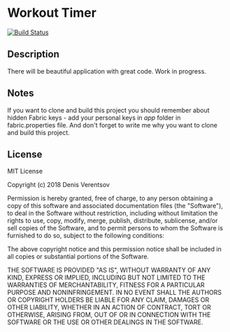 # Workout Timer

[![Build Status](https://travis-ci.org/DEcSENT/CirclesTimer.svg?branch=master)](https://travis-ci.org/DEcSENT/CirclesTimer)

## Description

There will be beautiful application with great code. Work in progress.

## Notes

If you want to clone and build this project you should remember about hidden Fabric keys - add your personal keys in *app* folder in fabric.properties file.
And don't forget to write me why you want to clone and build this project.

## License

MIT License

Copyright (c) 2018 Denis Verentsov

Permission is hereby granted, free of charge, to any person obtaining a copy
of this software and associated documentation files (the "Software"), to deal
in the Software without restriction, including without limitation the rights
to use, copy, modify, merge, publish, distribute, sublicense, and/or sell
copies of the Software, and to permit persons to whom the Software is
furnished to do so, subject to the following conditions:

The above copyright notice and this permission notice shall be included in all
copies or substantial portions of the Software.

THE SOFTWARE IS PROVIDED "AS IS", WITHOUT WARRANTY OF ANY KIND, EXPRESS OR
IMPLIED, INCLUDING BUT NOT LIMITED TO THE WARRANTIES OF MERCHANTABILITY,
FITNESS FOR A PARTICULAR PURPOSE AND NONINFRINGEMENT. IN NO EVENT SHALL THE
AUTHORS OR COPYRIGHT HOLDERS BE LIABLE FOR ANY CLAIM, DAMAGES OR OTHER
LIABILITY, WHETHER IN AN ACTION OF CONTRACT, TORT OR OTHERWISE, ARISING FROM,
OUT OF OR IN CONNECTION WITH THE SOFTWARE OR THE USE OR OTHER DEALINGS IN THE
SOFTWARE.
